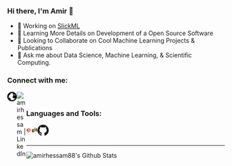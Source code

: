 ### Hi there, I'm Amir 👋


- 🔭 Working on [SlickML](https://github.com/slickml/slick-ml)
- 🌱 Learning More Details on Development of a Open Source Software
- 👯 Looking to Collaborate on Cool Machine Learning Projects & Publications
- 💬 Ask me about Data Science, Machine Learning, & Scientific Computing.
### Connect with me:

[<img align="left" alt="amirhessam | Website" width="22px" src="https://raw.githubusercontent.com/iconic/open-iconic/master/svg/globe.svg" />][website]
[<img align="left" alt="amirhessam | LinkedIn" width="22px" src="https://cdn.jsdelivr.net/npm/simple-icons@v3/icons/linkedin.svg" />][linkedin]

<br />

### Languages and Tools:

<img align="left" alt="Git" width="26px" src="https://raw.githubusercontent.com/github/explore/80688e429a7d4ef2fca1e82350fe8e3517d3494d/topics/git/git.png" />
<img align="left" alt="GitHub" width="26px" src="https://raw.githubusercontent.com/github/explore/78df643247d429f6cc873026c0622819ad797942/topics/github/github.png" />

<br />
<br />

---


<img align="left" alt="amirhessam88's Github Stats" src="https://github-readme-stats.vercel.app/api?username=amirhessam88&show_icons=true&hide_border=true" />


[website]: https://www.amirhessam.com
[linkedin]: https://www.linkedin.com/in/amirhessam/

<!--
**amirhessam88/amirhessam88** is a ✨ _special_ ✨ repository because its `README.md` (this file) appears on your GitHub profile.

Here are some ideas to get you started:

- 🔭 I’m currently working on ...
- 🌱 I’m currently learning ...
- 👯 I’m looking to collaborate on ...
- 🤔 I’m looking for help with ...
- 💬 Ask me about ...
- 📫 How to reach me: ...
- 😄 Pronouns: ...
- ⚡ Fun fact: ...
-->
